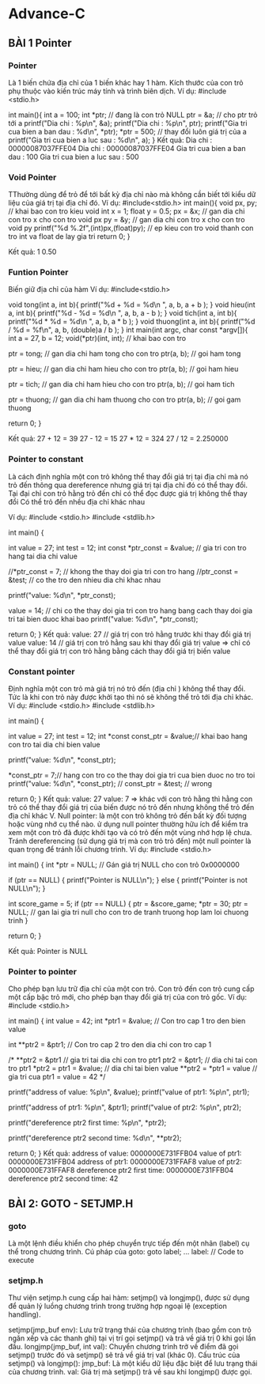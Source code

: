 # Advance-C
## BÀI 1 Pointer
### Pointer
Là 1 biến chứa địa chỉ của 1 biến khác hay 1 hàm. Kích thước của con trỏ phụ thuộc vào kiến trúc máy tính và trình biên dịch. Ví dụ: #include <stdio.h>

int main(){ int a = 100; int *ptr; // đang là con trỏ NULL ptr = &a; // cho ptr trỏ tới a printf("Dia chi : %p\n", &a); printf("Dia chi : %p\n", ptr); printf("Gia tri cua bien a ban dau : %d\n", *ptr); *ptr = 500; // thay đổi luôn giá trị của a printf("Gia tri cua bien a luc sau : %d\n", a); } Kết quả: Dia chi : 00000087037FFE04 Dia chi : 00000087037FFE04 Gia tri cua bien a ban dau : 100 Gia tri cua bien a luc sau : 500

### Void Pointer
TThường dùng để trỏ để tới bất kỳ địa chỉ nào mà không cần biết tới kiểu dữ liệu của giá trị tại địa chỉ đó. Ví dụ: #include<stdio.h> int main(){ void px, py; // khai bao con tro kieu void int x = 1; float y = 0.5; px = &x; // gan dia chi con tro x cho con tro void px py = &y; // gan dia chi con tro x cho con tro void py printf("%d %.2f",(int)px,(float)py); // ep kieu con tro void thanh con tro int va float de lay gia tri return 0; }

Kết quả: 1 0.50

### Funtion Pointer
Biến giữ địa chỉ của hàm 
Ví dụ:
#include<stdio.h>

void tong(int a, int b){ printf("%d + %d = %d\n ", a, b, a + b ); } void hieu(int a, int b){ printf("%d - %d = %d\n ", a, b, a - b ); } void tich(int a, int b){ printf("%d * %d = %d\n ", a, b, a * b ); } void thuong(int a, int b){ printf("%d / %d = %f\n", a, b, (double)a / b ); } int main(int argc, char const *argv[]){ int a = 27, b = 12; void(*ptr)(int, int); // khai bao con tro

ptr = tong; // gan dia chi ham tong cho con tro
ptr(a, b); // goi ham tong

ptr = hieu; // gan dia chi ham hieu cho con tro
ptr(a, b); // goi ham hieu

ptr = tich; // gan dia chi ham hieu cho con tro
ptr(a, b); // goi ham tich

ptr = thuong; // gan dia chi ham thuong cho con tro
ptr(a, b); // goi gam thuong

return 0;
}

Kết quả: 27 + 12 = 39 27 - 12 = 15 27 * 12 = 324 27 / 12 = 2.250000

### Pointer to constant
Là cách định nghĩa một con trỏ không thể thay đổi giá trị tại địa chỉ mà nó trỏ đến thông qua dereference nhưng giá trị tại địa chỉ đó có thể thay đổi. Tại đại chỉ con trỏ hằng trỏ đến chỉ có thể đọc được giá trị không thể thay đổi Có thể trỏ đến nhều địa chỉ khác nhau

Ví dụ:
#include <stdio.h> #include <stdlib.h>

int main() {

int value = 27;
int test = 12;
int const *ptr_const = &value; // gia tri con tro hang tai dia chi value

//*ptr_const = 7; // khong the thay doi gia tri con tro hang
//ptr_const = &test; // co the tro den nhieu dia chi khac nhau

printf("value: %d\n", *ptr_const);

value = 14; // chi co the thay doi gia tri con tro hang bang cach thay doi gia tri tai bien duoc khai bao
printf("value: %d\n", *ptr_const);

return 0;
} Kết quả: value: 27 // giá trị con trỏ hằng trước khi thay đổi giá trị value value: 14 // giá trị con trỏ hằng sau khi thay đổi giá trị value => chỉ có thể thay đổi giá trị con trỏ hằng bằng cách thay đổi giá trị biến value

### Constant pointer
Định nghĩa một con trỏ mà giá trị nó trỏ đến (địa chỉ ) không thể thay đổi. Tức là khi con trỏ này được khởi tạo thì nó sẽ không thể trỏ tới địa chỉ khác.
Ví dụ:
#include <stdio.h> #include <stdlib.h>

int main() {

int value = 27;
int test = 12;
int *const const_ptr = &value;// khai bao hang con tro tai dia chi bien value

printf("value: %d\n", *const_ptr);

*const_ptr = 7;// hang con tro co the thay doi gia tri cua bien duoc no tro toi
printf("value: %d\n", *const_ptr);
// const_ptr = &test; // wrong

return 0;
} Kết quả: value: 27 value: 7 => khác với con trỏ hằng thì hằng con trỏ có thể thay đổi giá trị của biến được nó trỏ đến nhưng không thể trỏ đến địa chỉ khác V. Null pointer: là một con trỏ không trỏ đến bất kỳ đối tượng hoặc vùng nhớ cụ thể nào. ử dụng null pointer thường hữu ích để kiểm tra xem một con trỏ đã được khởi tạo và có trỏ đến một vùng nhớ hợp lệ chưa. Tránh dereferencing (sử dụng giá trị mà con trỏ trỏ đến) một null pointer là quan trọng để tránh lỗi chương trình. Ví dụ: #include <stdio.h>

int main() { int *ptr = NULL; // Gán giá trị NULL cho con trỏ 0x0000000

if (ptr == NULL) {
    printf("Pointer is NULL\n");
} else {
    printf("Pointer is not NULL\n");
}

int score_game = 5;
if (ptr == NULL)
{
    ptr = &score_game;
    *ptr = 30;
    ptr = NULL; // gan lai gia tri null cho con tro de tranh truong hop lam loi chuong trinh
}


return 0;
}

Kết quả: Pointer is NULL

### Pointer to pointer
Cho phép bạn lưu trữ địa chỉ của một con trỏ. Con trỏ đến con trỏ cung cấp một cấp bậc trỏ mới, cho phép bạn thay đổi giá trị của con trỏ gốc.
Ví dụ:
#include <stdio.h>

int main() { int value = 42; int *ptr1 = &value; // Con tro cap 1 tro den bien value

int **ptr2 = &ptr1;  // Con tro cap 2 tro den dia chi con tro cap 1

/*
    **ptr2 = &ptr1 // gia tri tai dia chi con tro ptr1
    ptr2 = &ptr1; // dia chi tai con tro ptr1 
    *ptr2 = ptr1 = &value; // dia chi tai bien value
    **ptr2 = *ptr1 = value // gia tri cua ptr1 = value = 42
*/

printf("address of value: %p\n", &value);
printf("value of ptr1: %p\n", ptr1);

printf("address of ptr1: %p\n", &ptr1);
printf("value of ptr2: %p\n", ptr2);

printf("dereference ptr2 first time: %p\n", *ptr2);

printf("dereference ptr2 second time: %d\n", **ptr2);

return 0;
} Kết quả: address of value: 0000000E731FFB04 value of ptr1: 0000000E731FFB04 address of ptr1: 0000000E731FFAF8 value of ptr2: 0000000E731FFAF8 dereference ptr2 first time: 0000000E731FFB04 dereference ptr2 second time: 42

## BÀI 2: GOTO - SETJMP.H
### goto
 Là một lệnh điều khiển cho phép chuyển trực tiếp đến một nhãn (label) cụ thể trong chương trình. 
 Cú pháp của goto:
 goto label;
 ...
 label:
    // Code to execute
 ### setjmp.h   
 Thư viện setjmp.h cung cấp hai hàm: setjmp() và longjmp(), được sử dụng để quản lý luồng chương trình trong trường hợp ngoại lệ (exception handling).

 setjmp(jmp_buf env): Lưu trữ trạng thái của chương trình (bao gồm con trỏ ngăn xếp và các thanh ghi) tại vị trí gọi setjmp() và trả về giá trị 0 khi gọi 
 lần đầu.
 longjmp(jmp_buf, int val): Chuyển chương trình trở về điểm đã gọi setjmp() trước đó và setjmp() sẽ trả về giá trị val (khác 0).
 Cấu trúc của setjmp() và longjmp():
 jmp_buf: Là một kiểu dữ liệu đặc biệt để lưu trạng thái của chương trình.
 val: Giá trị mà setjmp() trả về sau khi longjmp() được gọi.
